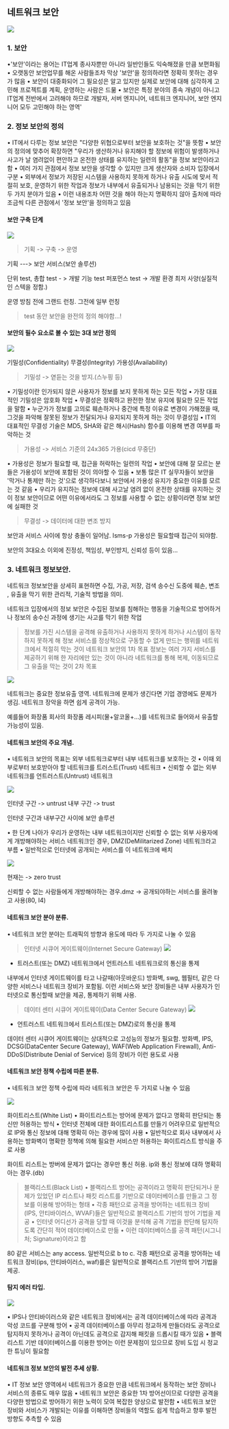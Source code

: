 ## 네트워크 보안

![](https://velog.velcdn.com/images/luckyprice1103/post/121015b4-78f2-4836-b06a-3c9cd3055dcc/image.png)


### 1. 보안


•'보안'이라는 용어는 IT업계 종사자뿐만 아니라 일반인들도 익숙해졌을 만큼 보편화됨
• 오랫동안 보안업무를 해온 사람들조차 막상 '보안'을 정의하라면 정확히 못하는 경우가 많음
• 보안이 대중화되어 그 필요성은 알고 있지만 실제로 보안에 대해 심각하게 고민해 프로젝트를 계획, 운영하는
사람은 드묾
• 보안은 특정 분야의 종속 개념이 아니고 IT업계 전반에서 고려해야 하므로 개발자, 서버 엔지니어, 네트워크
엔지니어, 보안 엔지니어 모두 고민해야 하는 영역'


 ### 2. 정보 보안의 정의
 
 • IT에서 다루는 정보 보안은 "다양한 위협으로부터 보안을 보호하는 것"을 뜻함
• 보안의 정의에 맞추어 확장하면 "우리가 생산하거나 유지해야 할 정보에 위험이 발생하거나
사고가 날 염려없이 편안하고 온전한 상태를 유지하는 일련의 활동"을 정보 보안이라고 함
• 여러 가지 관점에서 정보 보안을 생각할 수 있지만 크게 생산자와 소비자 입장에서 구분
• 외부에서 정보가 저장된 시스템을 사용하지 못하게 하거나 유출 시도에 맞서 적절히 보호,
운영하기 위한 작업과 정보가 내부에서 유출되거나 남용되는 것을 막기 위한 두 가지 분야가
있음
• 이런 내용조차 어떤 것을 해야 하는지 명확하지 않아 출처에 따라 조금씩 다른 관점에서
'정보 보안'을 정의하고 있음
 
 #### 보안 구축 단계
 ![](https://velog.velcdn.com/images/luckyprice1103/post/06d89585-85ae-42a2-911f-845f5352a7a6/image.png)


> 기획 -> 구축 -> 운영

기획 ---> 보안 서비스(보안 솔루션)


단위 test, 총합 test - > 개발 기능 test
퍼포먼스 test -> 개발 환경 최저 사양(실질적인 스텍을 정함.)

운영 방침 전에 그랜드 런칭. 그전에 일부 런칭

> test 동안 보안을 완전의 정의 해야함...!



 #### 보안의 필수 요소로 볼 수 있는 3대 보안 정의
 
 ![](https://velog.velcdn.com/images/luckyprice1103/post/6f21c11e-96bc-4c6b-aae0-ffd265b17d12/image.png)


기밀성(Confidentiality)
무결성(Integrity)
가용성(Availability)

> 기밀성 -> 엳듣는 것을 방지.(스누핑 등)

• 기밀성이란 인가되지 않은 사용자가 정보를 보지 못하게 하는 모든 작업
• 가장 대표적인 기밀성은 암호화 작업
• 무결성은 정확하고 완전한 정보 유지에 필요한 모든 작업을 말함
• 누군가가 정보를 고의로 훼손하거나 중간에 특정 이유로 변경이 가해졌을 때, 그것을 파악해
잘못된 정보가 전달되거나 유지되지 못하게 하는 것이 무결성임
• IT의 대표적인 무결성 기술은 MD5, SHA와 같은 해시(Hash) 함수를 이용해 변경 여부를 파악하는 것

> 가용성 -> 서비스 기준의 24x365 가용(cicd 무중단)

• 가용성은 정보가 필요할 때, 접근을 허락하는 일련의 작업
• 보안에 대해 잘 모르는 분들은 가용성이 보안에 포함된 것이 의아할 수 있음
• 보통 많은 IT 실무자들이 보안을 '막거나 통제만 하는 것'으로 생각하다보니 보안에서 가용성
유지가 중요한 이유를 모르는 것 같음
• 우리가 유지하는 정보에 대해 사고날 염려 없이 온전한 상태를 유지하는 것이 정보
보안이므로 어떤 이유에서라도 그 정보를 사용할 수 없는 상황이라면 정보 보안에 실패한 것

>  무결성 -> 데이터에 대한 변조 방지

보안과 서비스 사이에 항상 충돌이 일어남. Isms-p 가용성은 필요할때 접근이 되야함.

보안의 3대요소 이외에 진정성, 책임성, 부인방지, 신뢰성 등이 있음...

### 3.  네트워크 정보보안.

네트워크 정보보안을 상세히 표현하면 수집, 가공, 저장, 검색 송수신 도중에 훼손, 변조 , 유출을 막기 위한 관리적, 기술적 방법을 의미.

네트워크 입장에서의 정보 보안은 수집된 정보를 침해하는 행동을 기술적으로 방어하거나 정보의 송수신 과정에 생기는 사고를 막기 위한 작업

> 정보를 가진 시스템을 공격해 유출하거나 사용하지 못하게 하거나 시스템이 동작하지 못하게 해 정보 서비스를 정상적으로 구동할 수 없게 만드는 행위를 네트워크에서 적절히 막는 것이 네트워크 보안의 1차 목표
정보는 여러 가지 서비스를 제공하기 위해 한 자리에만 있는 것이 아니라 네트워크를 통해 복제, 이동되므로 그 유출을 막는 것이 2차 목표

![](https://velog.velcdn.com/images/luckyprice1103/post/94ed9359-1eea-4379-93db-a70ee9174d26/image.png)

네트워크는 중요한 정보유출 영역.
네트워크에 문제가 생긴다면 기업 경영에도 문제가 생김.
네트워크 장악을 하면 쉽게 공격이 가능.

예를들어 화장품 회사의 화장품 레시피(물+알코올+…)를 네트워크로 들어와서 유출할 가능성이 있음.

 #### 네트워크 보안의 주요 개념.
 
 • 네트워크 보안의 목표는 외부 네트워크로부터 내부 네트워크를 보호하는 것
• 이때 외부로부터 보호받아야 할 네트워크를 트러스트(Trust) 네트워크
• 신뢰할 수 없는 외부 네트워크를 언트러스트(Untrust) 네트워크

 
 ![](https://velog.velcdn.com/images/luckyprice1103/post/7e9bd224-e522-496e-a1b7-2364e800cd9c/image.png)
 
 인터넷 구간 -> untrust
내부 구간 -> trust

인터넷 구간과 내부구간 사이에 보안 솔루션


• 한 단계 나아가 우리가 운영하는 내부 네트워크이지만 신뢰할 수 없는 외부 사용자에게
개방해야하는 서비스 네트워크인 경우, DMZ(DeMilitarized Zone) 네트워크라고 부름
• 일반적으로 인터넷에 공개되는 서비스를 이 네트워크에 배치

![](https://velog.velcdn.com/images/luckyprice1103/post/4c2f50df-b81e-4a21-9ee0-9507477205ea/image.png)

현재는 -> zero trust


신뢰할 수 없는 사람들에게 개방해야하는 경우.dmz
-> 공개되야하는 서비스를 올려놓고 사용(80, l4)

#### 네트워크 보안 분야 분류.

• 네트워크 보안 분야는 트래픽의 방향과 용도에 따라 두 가지로 나눌 수 있음
> 인터넷 시큐어 게이트웨이(Internet Secure Gateway)
![](https://velog.velcdn.com/images/luckyprice1103/post/30253933-8e2c-4ffc-8ff0-e40cd9c831bd/image.png)
- 트러스트(또는 DMZ) 네트워크에서 언트러스트 네트워크로의 통신을 통제

내부에서 인터넷 게이트웨이를 타고 나갈때(아웃바운드) 방화벽, swg, 웹필터, 같은 다양한 서비스나 네트워크 장비가 포함됨.
이런 서비스와 보안 장비들은 내부 사용자가 인터넷으로 통신할때 보안을 제공, 통제하기 위해 사용.

> 데이터 센터 시큐어 게이트웨이(Data Center Secure Gateway)
![](https://velog.velcdn.com/images/luckyprice1103/post/de6e8224-9a21-4ffa-a3f2-0b9de8668b11/image.png)
- 언트러스트 네트워크에서 트러스트(또는 DMZ)로의 통신을 통제

데이터 센터 시큐어 게이트웨이는 상대적으로 고성능의 정보가 필요함.
방화벽, IPS, DCSG(DataCenter Secure Gateway), WAF(Web Application Firewall),
Anti-DDoS(Distribute Denial of Service) 등의 장비가 이런 용도로 사용

#### 네트워크 보안 정책 수립에 따른 분류.

• 네트워크 보안 정책 수립에 따라 네트워크 보안은 두 가지로 나눌 수 있음

![](https://velog.velcdn.com/images/luckyprice1103/post/11f5e4cd-4aa7-4f16-ad09-083cb0ac959d/image.png)


> 
화이트리스트(White List)
• 화이트리스트는 방어에 문제가 없다고 명확히 판단되는 통신만 허용하는 방식
• 인터넷 전체에 대한 화이트리스트를 만들기 어려우므로 일반적으로 IP와 통신 정보에 대해 명확히 아는 경우에 많이 사용
• 일반적으로 회사 내부에서 사용하는 방화벽이 명확한 정책에 의해 필요한 서비스만 허용하는 화이트리스트 방식을 주로 사용

화이트 리스트는 방버에 문제가 없다는 경우만 통신 허용. ip와 통신 정보에 대하 명확히 아는 경우.(db)




> 블랙리스트(Black List)
• 블랙리스트 방어는 공격이라고 명확히 판단되거나 문제가 있었던 IP 리스트나 패킷 리스트를
기반으로 데이터베이스를 만들고 그 정보를 이용해 방어하는 형태
• 각종 패턴으로 공격을 방어하는 네트워크 장비(IPS, 안티바이러스, WVAF)들은 일반적으로
블랙리스트 기반의 방어 기법을 제공
• 인터넷 어디선가 공격을 당할 때 이것을 분석해 공격 기법을 판단해 탐지하도록 간단히 적어
데이터베이스로 만듦
• 이런 데이터베이스를 공격 패턴(시그니처; Signature)이라고 함

80 같은 서비스는 any access. 일반적으로 b to c. 각종 패턴으로 공격을 방어하는 네트워크 장비(ips, 안티바이러스, waf)를은 일반적으로 블랙리스트 기반의 방어 기법을 제공.

#### 탐지 에러 타입.

![](https://velog.velcdn.com/images/luckyprice1103/post/daa2b3bb-1f30-44c8-a46f-9d4c032d07e1/image.png)


• IPS나 안티바이러스와 같은 네트워크 장비에서는 공격 데이터베이스에 따라 공격과 악성
코드를 구분해 방어
• 공격 데이터베이스를 아무리 정교하게 만들더라도 공격으로 탐지하지 못하거나 공격이
아닌데도 공격으로 감지해 패킷을 드롭시킬 때가 있음
• 블랙리스트 기반 데이터베이스를 이용한 방어는 이런 문제점이 있으므로 장비 도입 시 정교한 튜닝이 필요함

#### 네트워크 정보 보안의 발전 추세 상황.

• IT 정보 보안 영역에서 네트워크가 중요한 만큼 네트워크에서 동작하는 보안 장비나 서비스의
종류도 매우 많음
• 네트워크 보안은 중요한 1차 방어선이므로 다양한 공격을 다양한 방법으로 방어하기 위한
노력이 모여 복잡한 양상으로 발전함
• 네트워크 보안 장비와 서비스가 개발되는 이유를 이해하면 장비들의 역할도 쉽게 학습하고
향후 발전 방향도 추측할 수 있음